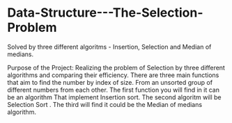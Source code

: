 # Data-Structure---The-Selection-Problem
Solved by three different algoritms - Insertion, Selection and Median of medians.
 
Purpose of the Project: Realizing the problem of Selection by three different algorithms and comparing their efficiency.
There are three main functions that aim to find the number by index of size.
From an unsorted group of different numbers from each other. 
The first function you will find in it can be an algorithm
That implement Insertion sort.
The second algoritm will be Selection Sort .
The third will find it could be the  Median of medians algorithm.
